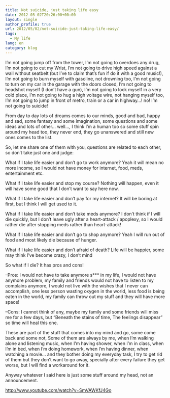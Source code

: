 ```yaml
---
title: Not suicide, just taking life easy
date: 2012-05-02T20:26:00+00:00
layout: single
author_profile: true
url: 2012/05/02/not-suicide-just-taking-life-easy/
tags:
  - My life
lang: en
category: blog
---
```

I’m not going jump off from the tower, I’m not going to overdoes any drug, I’m not going to cut my Wrist, I’m not going to drive high speed against a wall without seatbelt (but I’ve to claim that’s fun if do it with a good music!), I’m not going to burn myself with gasoline, not drowning too, I’m not going to turn on my car in the garage with the doors closed, I’m not going to headshot myself (I don’t have a gun), I’m not going to lock myself in a very cold place, I’m not going to hug a high voltage wire, not hanging myself too, I’m not going to jump in front of metro, train or a car in highway&#8230;! no! I’m not going to suicide!

From day to day lots of dreams comes to our minds, good and bad, happy and sad, some fantasy and some imagination, some questions and some ideas and lots of other&#8230; well&#8230;, I think I’m a human too so some stuff spin around my head too, they never end, they go unanswered and still new ones comes to the list.

So, let me share one of them with you, questions are related to each other, so don’t take just one and judge:

What if I take life easier and don’t go to work anymore? Yeah it will mean no more income, so I would not have money for internet, food, meds, entertainment etc.

What if I take life easier and stop my course? Nothing will happen, even it will have some good that I don’t want to say here now.

What if I take life easier and don’t pay for my internet? It will be boring at first, but I think I will get used to it.

What if I take life easier and don’t take meds anymore? I don’t think if I will die quickly, but I don’t leave ugly after a heart-attack / apoplexy, so I would rather die after stopping meds rather than heart-attack!

What if I take life easier and don’t go to shop anymore? Yeah I will run out of food and most likely die because of hunger.

What if I take life easier and don’t afraid of death? Life will be happier, some may think I’ve become crazy, I don’t mind

So what if I die? It has pros and cons!

&#8211;Pros: I would not have to take anymore s\*** in my life, I would not have anymore problem, my family and friends would not have to listen to my complains anymore, I would not live with the wishes that I never can accomplish, one less person wasting oxygen in the world, less food is being eaten in the world, my family can throw out my stuff and they will have more space!

&#8211;Cons: I cannot think of any, maybe my family and some friends will miss me for a few days, but “Beneath the stains of time, The feelings disappear” so time will heal this one.

These are part of the stuff that comes into my mind and go, some come back and some not, Some of them are always by me, when I’m walking alone and listening music, when I’m having shower, when I’m in class, when I’m in bed, when I’m doing homework, when I’m having dinner, when watching a movie&#8230; and they bother doing my everyday task, I try to get rid of them but they don’t want to go away, specially after every failure they get worse, but I will find a workaround for it.

Anyway whatever I said here is just some stuff around my head, not an announcement.

http://www.youtube.com/watch?v=SmVAWKfJ4Go